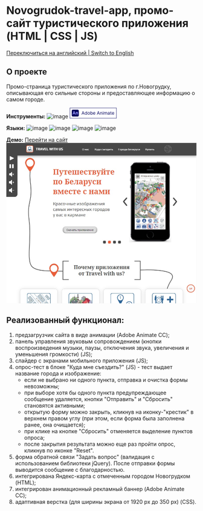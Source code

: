 # Novogrudok-travel-app, промо-сайт туристического приложения (HTML | CSS | JS)

[Переключиться на английский | Switch to English](./README.md)

## О проекте
Промо-страница туристического приложения по г.Новогрудку, описывающая его сильные стороны и предоставляющее информацию о самом городе.

**Инструменты:** 
![image](https://img.shields.io/badge/VSCode-0078D4?style=for-the-badge&logo=visual%20studio%20code&logoColor=white "Visual Studio Code")
![image](./images/logo_animate.png "Adobe Animate")

**Языки:** 
![image](https://img.shields.io/badge/HTML5-E34F26?style=for-the-badge&logo=html5&logoColor=white "HTML") 
![image](https://img.shields.io/badge/CSS3-1572B6?style=for-the-badge&logo=css3&logoColor=white "CSS") 
![image](https://img.shields.io/badge/JavaScript-323330?style=for-the-badge&logo=javascript&logoColor=F7DF1E "JS") 
![image](https://img.shields.io/badge/jQuery-0769AD?style=for-the-badge&logo=jquery&logoColor=white "jQuery") 

**Демо:** [Перейти на сайт](https://the-all-spark.github.io/Novogrudok-travel-app/)  
![screenshot](./images/site_screenshot.jpg "Скриншот сайта")

## Реализованный функционал:
1. предзагрузчик сайта в виде анимации (Adobe Animate CC);
2. панель управления звуковым сопровождением (кнопки воспроизведения музыки, паузы, отключения звука, увеличения и уменьшения громкости) (JS);
3. слайдер с экранами мобильного приложения (JS);
4. опрос-тест в блоке "Куда мне съездить?" (JS) - тест выдает название города и изображение:
   - если не выбрано ни одного пункта, отправка и очистка формы невозможны;
   - при выборе хотя бы одного пункта предупреждающее сообщение удаляется, кнопки "Отправить" и "Сбросить" становятся активными;
   - открытую форму можно закрыть, кликнув на иконку-"крестик" в верхнем правом углу (при этом, если форма была заполнена ранее, она очищается); 
   - при клике на кнопке "Сбросить" отменяется выделение пунктов опроса; 
   - после закрытия результата можно еще раз пройти опрос, кликнув по иконке "Reset".
5. форма обратной связи "Задать вопрос" (валидация с использованием библиотеки jQuery). После отправки формы выводится сообщение с благодарностью.
6. интегрирована Яндекс-карта с отмеченным городом Новогрудком (HTML);
7. интегрирован анимационный рекламный баннер (Adobe Animate CC);
8. адаптивная верстка (для ширины экрана от 1920 px до 350 px) (CSS).
